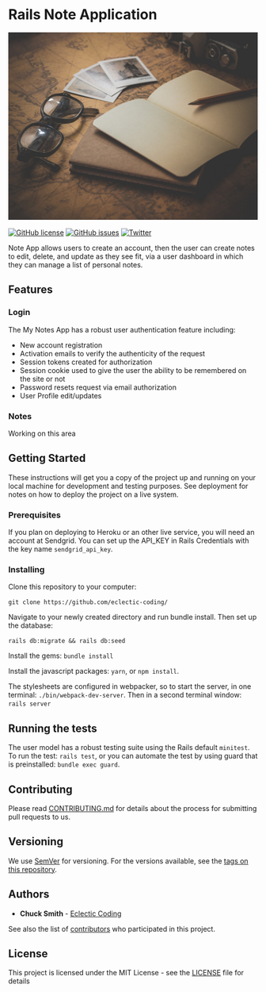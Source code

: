 # Rails Note Application

![](notes.jpg)

[![GitHub license](https://img.shields.io/github/license/eclectic-coding/rails-note-app)](https://github.com/eclectic-coding/rails-note-app/blob/main/LICENSE)
[![GitHub issues](https://img.shields.io/github/issues/eclectic-coding/rails-note-app)](https://github.com/eclectic-coding/rails-note-app/issues)
[![Twitter](https://img.shields.io/twitter/url?style=social&url=https%3A%2F%2Ftwitter.com%2FEclecticCoding)](https://twitter.com/intent/tweet?text=Wow:&url=https%3A%2F%2Fgithub.com%2Feclectic-coding%2Frails-note-app) 

Note App allows users to create an account, then the user can create notes to edit, delete, and update as they see fit, via a user dashboard in which they can manage a list of personal notes.

## Features 

### Login 
The My Notes App has a robust user authentication feature including:
- New account registration
- Activation emails to verify the authenticity of the request
- Session tokens created for authorization 
- Session cookie used to give the user the ability to be remembered on the site or not
- Password resets request via email authorization
- User Profile edit/updates  

### Notes 
Working on this area 

## Getting Started

These instructions will get you a copy of the project up and running on your local machine for development and testing purposes. See deployment for notes on how to deploy the project on a live system.

### Prerequisites

If you plan on deploying to Heroku or an other live service, you will need an account at Sendgrid. You can set up the API_KEY in Rails Credentials with the key name `sendgrid_api_key`. 

### Installing

Clone this repository to your computer:
```
git clone https://github.com/eclectic-coding/
```
Navigate to your newly created directory and run bundle install. Then set up the database:
```
rails db:migrate && rails db:seed
```
Install the gems: `bundle install`

Install the javascript packages: `yarn`, or `npm install`. 

The stylesheets are configured in webpacker, so to start the server, in one terminal: `./bin/webpack-dev-server`. Then in a second terminal window: `rails server`

## Running the tests
The user model has a robust testing suite using the Rails default `minitest`. To run the test: `rails test`, or you can automate the test by using guard that is preinstalled: `bundle exec guard`. 

## Contributing

Please read [CONTRIBUTING.md](CONTRIBUTING.md) for details about  the process for submitting pull requests to us.

## Versioning

We use [SemVer](http://semver.org/) for versioning. For the versions available, see the [tags on this repository](https://github.com/your/project/tags). 

## Authors

* **Chuck Smith** -  [Eclectic Coding](https://github.com/eclectic-coding)

See also the list of [contributors](https://github.com/eclectic-coding/this-repo/contributors) who participated in this project.

## License

This project is licensed under the MIT License - see the [LICENSE](LICENSE) file for details


